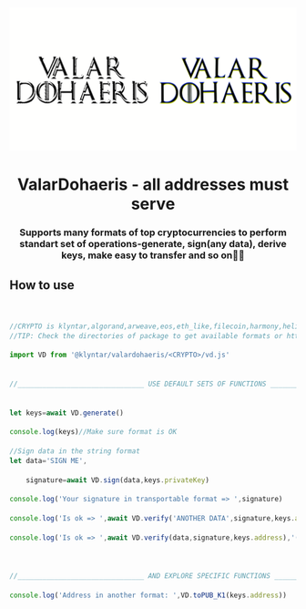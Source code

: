 ![Alt Text](vd.gif)


<center> <h1>ValarDohaeris - all addresses must serve</h1> </center>
<center> <h3>Supports many formats of top cryptocurrencies to perform standart set of operations-generate, sign(any data), derive keys, make easy to transfer and so on🎅🏻</h3> </center>

## How to use

```js


//CRYPTO is klyntar,algorand,arweave,eos,eth_like,filecoin,harmony,helium,mina,polkadot,ripple,solana,stellar,zilliqa(unimplemented)
//TIP: Check the directories of package to get available formats or https://github.com/KLYN74R/ValarDohaeris

import VD from '@klyntar/valardohaeris/<CRYPTO>/vd.js'


//_______________________________ USE DEFAULT SETS OF FUNCTIONS _______________________________


let keys=await VD.generate()

console.log(keys)//Make sure format is OK

//Sign data in the string format
let data='SIGN ME',

    signature=await VD.sign(data,keys.privateKey)

console.log('Your signature in transportable format => ',signature)

console.log('Is ok => ',await VD.verify('ANOTHER DATA',signature,keys.address),` (should be ❌)`)

console.log('Is ok => ',await VD.verify(data,signature,keys.address),'(should be ✔️)')



//_______________________________ AND EXPLORE SPECIFIC FUNCTIONS _______________________________

console.log('Address in another format: ',VD.toPUB_K1(keys.address))


```